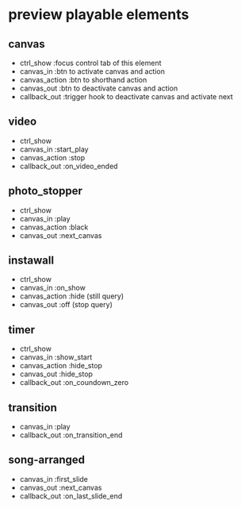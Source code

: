 # preview playable elements

## canvas

 - ctrl_show        :focus control tab of this element
 - canvas_in        :btn to activate canvas and action
 - canvas_action    :btn to shorthand action
 - canvas_out       :btn to deactivate canvas and action
 - callback_out     :trigger hook to deactivate canvas and activate next

## video

 - ctrl_show
 - canvas_in        :start_play
 - canvas_action    :stop
 - callback_out     :on_video_ended

## photo_stopper

 - ctrl_show
 - canvas_in        :play
 - canvas_action    :black
 - canvas_out       :next_canvas

## instawall

 - ctrl_show
 - canvas_in        :on_show
 - canvas_action    :hide (still query)
 - canvas_out       :off  (stop query)

## timer

 - ctrl_show
 - canvas_in        :show_start
 - canvas_action    :hide_stop
 - canvas_out       :hide_stop
 - callback_out     :on_coundown_zero

## transition

 - canvas_in        :play
 - callback_out     :on_transition_end

## song-arranged

 - canvas_in        :first_slide
 - canvas_out       :next_canvas
 - callback_out     :on_last_slide_end

## 

